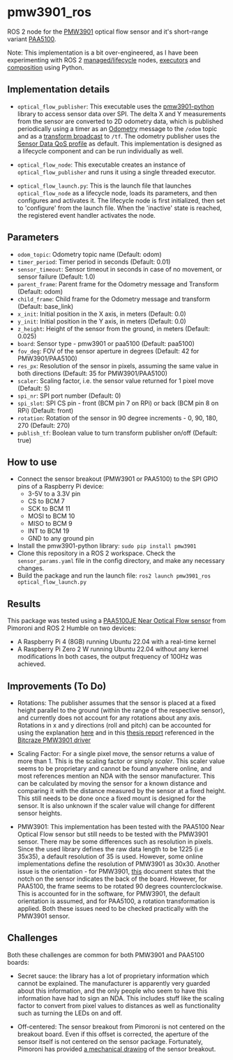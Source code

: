 # pmw3901_ros
ROS 2 node for the [PMW3901](https://shop.pimoroni.com/products/pmw3901-optical-flow-sensor-breakout?variant=27869870358611) optical flow sensor and it's short-range variant [PAA5100](https://shop.pimoroni.com/products/paa5100je-optical-tracking-spi-breakout?variant=39315330170963).

Note: This implementation is a bit over-engineered, as I have been experimenting with ROS 2 [managed/lifecycle](https://design.ros2.org/articles/node_lifecycle.html) nodes, [executors](https://docs.ros.org/en/humble/Concepts/About-Executors.html#executors) and [composition](https://github.com/ros2/examples/blob/rolling/rclpy/executors/examples_rclpy_executors/composed.py) using Python.

## Implementation details

* ```optical_flow_publisher```: This executable uses the [pmw3901-python](https://github.com/pimoroni/pmw3901-python) library to access sensor data over SPI. The delta X and Y measurements from the sensor are converted to 2D odometry data, which is published periodically using a timer as an [Odometry](https://docs.ros2.org/foxy/api/nav_msgs/msg/Odometry.html) message to the ```/odom``` topic and as a [transform broadcast](https://ros2-industrial-workshop.readthedocs.io/en/latest/_source/navigation/ROS2-TF2.html) to ```/tf```. The odometry publisher uses the [Sensor Data QoS profile](https://docs.ros.org/en/rolling/Concepts/About-Quality-of-Service-Settings.html#qos-profiles) as default. This implementation is designed as a lifecycle component and can be run individually as well. 

* ```optical_flow_node```: This executable creates an instance of ```optical_flow_publisher``` and runs it using a single threaded executor. 

* ```optical_flow_launch.py```: This is the launch file that launches ```optical_flow_node``` as a  lifecycle node, loads its parameters, and then configures and activates it. The lifecycle node is first initialized, then set to 'configure' from the launch file. When the 'inactive' state is reached, the registered event handler activates the node.

## Parameters

* ```odom_topic```: Odometry topic name (Default: odom)
* ```timer_period```: Timer period in seconds (Default: 0.01)
* ```sensor_timeout```: Sensor timeout in seconds in case of no movement, or sensor failure (Default: 1.0)
* ```parent_frame```: Parent frame for the Odometry message and Transform (Default: odom)
* ```child_frame```: Child frame for the Odometry message and transform (Default: base_link)
* ```x_init```: Initial position in the X axis, in meters (Default: 0.0)
* ```y_init```: Initial position in the Y axis, in meters (Default: 0.0)
* ```z_height```: Height of the sensor from the ground, in meters (Default: 0.025)
* ```board```: Sensor type - pmw3901 or paa5100 (Default: paa5100)
* ```fov_deg```: FOV of the sensor aperture in degrees (Default: 42 for PMW3901/PAA5100)
* ```res_px```: Resolution of the sensor in pixels, assuming the same value in both directions (Default: 35 for PMW3901/PAA5100)
* ```scaler```: Scaling factor, i.e. the sensor value returned for 1 pixel move (Default: 5)
* ```spi_nr```: SPI port number (Default: 0)
* ```spi_slot```: SPI CS pin - front (BCM pin 7 on RPi) or back (BCM pin 8 on RPi) (Default: front)
* ```rotation```: Rotation of the sensor in 90 degree increments - 0, 90, 180, 270 (Default: 270)
* ```publish_tf```: Boolean value to turn transform publisher on/off (Default: true)

## How to use

* Connect the sensor breakout (PMW3901 or PAA5100) to the SPI GPIO pins of a Raspberry Pi device:
  * 3-5V to a 3.3V pin
  * CS to BCM 7
  * SCK to BCM 11
  * MOSI to BCM 10
  * MISO to BCM 9
  * INT to BCM 19
  * GND to any ground pin
* Install the pmw3901-python library: ```sudo pip install pmw3901```
* Clone this repository in a ROS 2 workspace. Check the ```sensor_params.yaml``` file in the config directory, and make any necessary changes.
* Build the package and run the launch file: ```ros2 launch pmw3901_ros optical_flow_launch.py```

## Results

This package was tested using a [PAA5100JE Near Optical Flow sensor](https://shop.pimoroni.com/products/paa5100je-optical-tracking-spi-breakout?variant=39315330170963) from Pimoroni and ROS 2 Humble on two devices:
* A Raspberry Pi 4 (8GB) running Ubuntu 22.04 with a real-time kernel
* A Raspberry Pi Zero 2 W running Ubuntu 22.04 without any kernel modifications
In both cases, the output frequency of 100Hz was achieved. 

## Improvements (To Do)

* Rotations: The publisher assumes that the sensor is placed at a fixed height parallel to the ground (within the range of the respective sensor), and currently does not account for any rotations about any axis. Rotations in x and y directions (roll and pitch) can be accounted for using the explanation [here](https://ardupilot.org/copter/docs/common-mouse-based-optical-flow-sensor-adns3080.html) and in this [thesis report](https://lup.lub.lu.se/luur/download?func=downloadFile&recordOId=8905295&fileOId=8905299) referenced in the [Bitcraze PMW3901 driver](https://github.com/bitcraze/Bitcraze_PMW3901/tree/master)

* Scaling Factor: For a single pixel move, the sensor returns a value of more than 1. This is the scaling factor or simply *scaler*. This scaler value seems to be proprietary and cannot be found anywhere online, and most references mention an NDA with the sensor manufacturer. This can be calculated by moving the sensor for a known distance and comparing it with the distance measured by the sensor at a fixed height. This still needs to be done once a fixed mount is designed for the sensor. It is also unknown if the scaler value will change for different sensor heights.

* PMW3901: This implementation has been tested with the PAA5100 Near Optical Flow sensor but still needs to be tested with the PMW3901 sensor. There may be some differences such as resolution in pixels. Since the used library defines the raw data length to be 1225 (i.e 35x35), a default resolution of 35 is used. However, some online implementations define the resolution of PMW3901 as 30x30. Another issue is the orientation - for PMW3901, [this](https://docs.px4.io/main/en/sensor/pmw3901.html) document states that the notch on the sensor indicates the back of the board. However, for PAA5100, the frame seems to be rotated 90 degrees counterclockwise. This is accounted for in the software, for PMW3901, the default orientation is assumed, and for PAA5100, a rotation transformation is applied. Both these issues need to be checked practically with the PMW3901 sensor.

## Challenges

Both these challenges are common for both PMW3901 and PAA5100 boards:

* Secret sauce: the library has a lot of proprietary information which cannot be explained. The manufacturer is apparently very guarded about this information, and the only people who seem to have this information have had to sign an NDA. This includes stuff like the scaling factor to convert from pixel values to distances as well as functionality such as turning the LEDs on and off.

* Off-centered: The sensor breakout from Pimoroni is not centered on the breakout board. Even if this offset is corrected, the aperture of the sensor itself is not centered on the sensor package. Fortunately, Pimoroni has provided [a mechanical drawing](https://cdn.shopify.com/s/files/1/0174/1800/files/39b9173de8970896f2eaa114ef5738eb993a06cc.png?v=1621246728) of the sensor breakout. 
